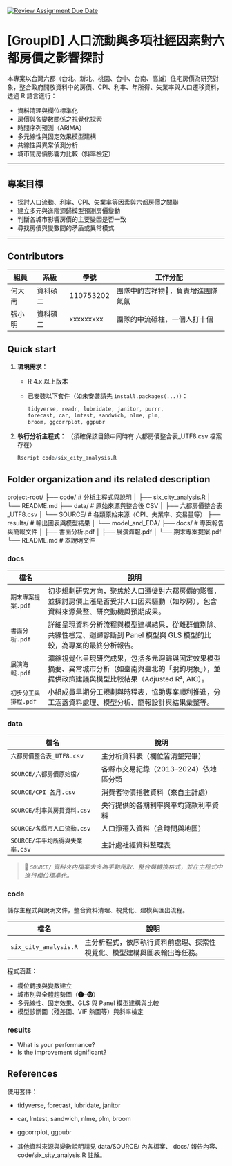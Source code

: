 [![Review Assignment Due Date](https://classroom.github.com/assets/deadline-readme-button-22041afd0340ce965d47ae6ef1cefeee28c7c493a6346c4f15d667ab976d596c.svg)](https://classroom.github.com/a/HR2Xz9sU)
# [GroupID] 人口流動與多項社經因素對六都房價之影響探討
本專案以台灣六都（台北、新北、桃園、台中、台南、高雄）住宅房價為研究對象，整合政府開放資料中的房價、CPI、利率、年所得、失業率與人口遷移資料，透過 R 語言進行：

- 資料清理與欄位標準化
- 房價與各變數關係之視覺化探索
- 時間序列預測（ARIMA）
- 多元線性與固定效果模型建構
- 共線性與異常偵測分析
- 城市間房價影響力比較（斜率檢定）

---

## 專案目標

- 探討人口流動、利率、CPI、失業率等因素與六都房價之關聯
- 建立多元與進階迴歸模型預測房價變動
- 判斷各城市影響房價的主要變因是否一致
- 尋找房價與變數間的矛盾或異常模式

---

## Contributors
|組員|系級|學號|工作分配|
|-|-|-|-|
|何大南|資科碩二|110753202|團隊中的吉祥物🦒，負責增進團隊氣氛| 
|張小明|資科碩二|xxxxxxxxx|團隊的中流砥柱，一個人打十個|

## Quick start

1. **環境需求：**
   - R 4.x 以上版本
   - 已安裝以下套件（如未安裝請先 `install.packages(...)`）：

     ```r
     tidyverse, readr, lubridate, janitor, purrr,
     forecast, car, lmtest, sandwich, nlme, plm,
     broom, ggcorrplot, ggpubr
     ```

2. **執行分析主程式：**
（須確保該目錄中同時有 六都房價整合表_UTF8.csv 檔案存在）

   ```r
   Rscript code/six_city_analysis.R

## Folder organization and its related description

project-root/
├── code/ # 分析主程式與說明
│ ├── six_city_analysis.R
│ └── README.md
├── data/ # 原始來源與整合後 CSV
│ ├── 六都房價整合表_UTF8.csv
│ └── SOURCE/ # 各類原始來源（CPI、失業率、交易量等）
├── results/ # 輸出圖表與模型結果
│ └── model_and_EDA/
├── docs/ # 專案報告與簡報文件
│ ├── 書面分析.pdf
│ ├── 展演海報.pdf
│ └── 期末專案提案.pdf
└── README.md # 本說明文件

### docs
|檔名|說明|
|--|--|
|`期末專案提案.pdf`|初步規劃研究方向，聚焦於人口遷徙對六都房價的影響，並探討房價上漲是否受非人口因素驅動（如炒房），包含資料來源彙整、研究動機與預期成果。|
|`書面分析.pdf`|詳細呈現資料分析流程與模型建構結果，從離群值剔除、共線性檢定、迴歸診斷到 Panel 模型與 GLS 模型的比較，為專案的最終分析報告。|
|`展演海報.pdf`|濃縮視覺化呈現研究成果，包括多元迴歸與固定效果模型摘要、異常城市分析（如臺南與臺北的「脫鉤現象」），並提供政策建議與模型比較結果（Adjusted R², AIC）。|
|`初步分工與排程.pdf`|小組成員早期分工規劃與時程表，協助專案順利推進，分工涵蓋資料處理、模型分析、簡報設計與結果彙整等。|

### data
|檔名|說明|
|--|--|
|`六都房價整合表_UTF8.csv`|主分析資料表（欄位皆清整完畢）|
|`SOURCE/六都房價原始檔/`|各縣市交易紀錄（2013–2024）依地區分類|
|`SOURCE/CPI_各月.csv`|消費者物價指數資料（來自主計處）|
|`SOURCE/利率與房貸資料.csv`|央行提供的各期利率與平均貸款利率資料|
|`SOURCE/各縣市人口流動.csv`|人口淨遷入資料（含時間與地區）|
|`SOURCE/年平均所得與失業率.csv`|主計處社經資料整理表|

> 📌 *`SOURCE/` 資料夾內檔案大多為手動爬取、整合與轉換格式，並在主程式中進行欄位標準化。*

### code
儲存主程式與說明文件，整合資料清理、視覺化、建模與匯出流程。

|檔名|說明|
|--|--|
|`six_city_analysis.R`|主分析程式，依序執行資料前處理、探索性視覺化、模型建構與圖表輸出等任務。|

程式涵蓋：
- 欄位轉換與變數建立
- 城市別與全體趨勢圖（❶–❿）
- 多元線性、固定效果、GLS 與 Panel 模型建構與比較
- 模型診斷圖（殘差圖、VIF 熱圖等）與斜率檢定

### results
* What is your performance?
* Is the improvement significant?

## References
使用套件：

- tidyverse, forecast, lubridate, janitor

- car, lmtest, sandwich, nlme, plm, broom

- ggcorrplot, ggpubr

- 其他資料來源與變數說明請見 data/SOURCE/ 內各檔案、 docs/ 報告內容、code/six_sity_analysis.R 註解。